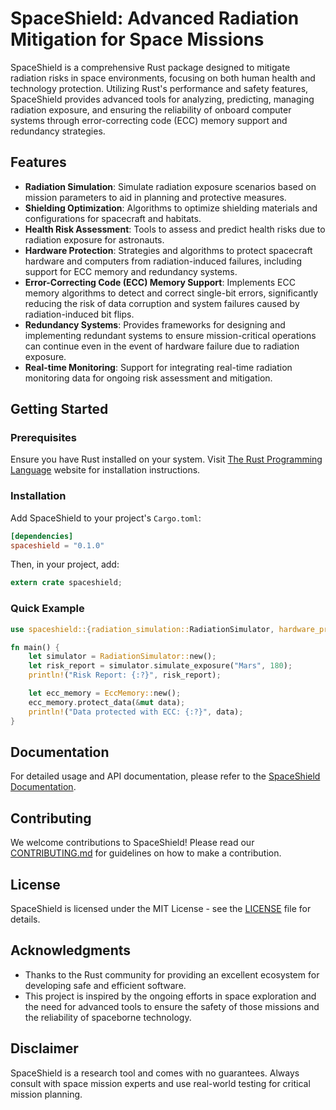 # SpaceShield: Advanced Radiation Mitigation for Space Missions

SpaceShield is a comprehensive Rust package designed to mitigate radiation risks in space environments, focusing on both human health and technology protection. Utilizing Rust's performance and safety features, SpaceShield provides advanced tools for analyzing, predicting, managing radiation exposure, and ensuring the reliability of onboard computer systems through error-correcting code (ECC) memory support and redundancy strategies.

## Features

- **Radiation Simulation**: Simulate radiation exposure scenarios based on mission parameters to aid in planning and protective measures.
- **Shielding Optimization**: Algorithms to optimize shielding materials and configurations for spacecraft and habitats.
- **Health Risk Assessment**: Tools to assess and predict health risks due to radiation exposure for astronauts.
- **Hardware Protection**: Strategies and algorithms to protect spacecraft hardware and computers from radiation-induced failures, including support for ECC memory and redundancy systems.
- **Error-Correcting Code (ECC) Memory Support**: Implements ECC memory algorithms to detect and correct single-bit errors, significantly reducing the risk of data corruption and system failures caused by radiation-induced bit flips.
- **Redundancy Systems**: Provides frameworks for designing and implementing redundant systems to ensure mission-critical operations can continue even in the event of hardware failure due to radiation exposure.
- **Real-time Monitoring**: Support for integrating real-time radiation monitoring data for ongoing risk assessment and mitigation.

## Getting Started

### Prerequisites

Ensure you have Rust installed on your system. Visit [The Rust Programming Language](https://www.rust-lang.org/tools/install) website for installation instructions.

### Installation

Add SpaceShield to your project's `Cargo.toml`:

```toml
[dependencies]
spaceshield = "0.1.0"
```

Then, in your project, add:

```rust
extern crate spaceshield;
```

### Quick Example

```rust
use spaceshield::{radiation_simulation::RadiationSimulator, hardware_protection::EccMemory};

fn main() {
    let simulator = RadiationSimulator::new();
    let risk_report = simulator.simulate_exposure("Mars", 180);
    println!("Risk Report: {:?}", risk_report);

    let ecc_memory = EccMemory::new();
    ecc_memory.protect_data(&mut data);
    println!("Data protected with ECC: {:?}", data);
}
```

## Documentation

For detailed usage and API documentation, please refer to the [SpaceShield Documentation](#).

## Contributing

We welcome contributions to SpaceShield! Please read our [CONTRIBUTING.md](CONTRIBUTING.md) for guidelines on how to make a contribution.

## License

SpaceShield is licensed under the MIT License - see the [LICENSE](LICENSE) file for details.

## Acknowledgments

- Thanks to the Rust community for providing an excellent ecosystem for developing safe and efficient software.
- This project is inspired by the ongoing efforts in space exploration and the need for advanced tools to ensure the safety of those missions and the reliability of spaceborne technology.

## Disclaimer

SpaceShield is a research tool and comes with no guarantees. Always consult with space mission experts and use real-world testing for critical mission planning.
